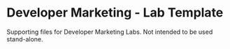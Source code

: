 # Developer Marketing - Lab Template

Supporting files for Developer Marketing Labs.  Not intended to be used stand-alone.
